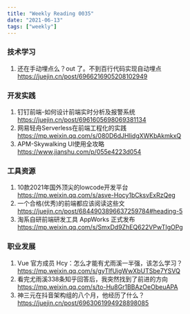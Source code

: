 ```yaml
---
title: "Weekly Reading 0035"
date: "2021-06-13"
tags: ["weekly"]
---
```


### 技术学习
1. 还在手动埋点么？out 了。不到百行代码实现自动埋点 https://juejin.cn/post/6966216905208102949

### 开发实践
1. 钉钉前端-如何设计前端实时分析及报警系统 https://juejin.cn/post/6961605698069381134
2. 网易轻舟Serverless在前端工程化的实践 https://mp.weixin.qq.com/s/080D6dJHIidgXWKbAkmkxQ
3. APM-Skywalking UI使用全攻略 https://www.jianshu.com/p/055e4223d054

### 工具资源
1. 10款2021年国外顶尖的lowcode开发平台 https://mp.weixin.qq.com/s/asve-Hocy1bCksvExRzQeg
2. 一个合格(优秀)的前端都应该阅读这些文 https://juejin.cn/post/6844903896637259784#heading-5
3. 淘系自研前端研发工具 AppWorks 正式发布 https://mp.weixin.qq.com/s/SmxDd9ZhEQ622VPwTIgOPg

### 职业发展
1. Vue 官方成员 Hcy：怎么才能有尤雨溪一半强，该怎么学习？ https://mp.weixin.qq.com/s/gyTlfUigWwXbUTSbe7YSVQ
2. 看完尤雨溪338条知乎回答后，我突然找到了前进的方向 https://mp.weixin.qq.com/s/to-Hu8Gr1BBAzOeObeuAPA
3. 神三元在抖音架构组的八个月，他经历了什么？ https://juejin.cn/post/6963061994928898085